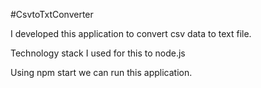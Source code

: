 #CsvtoTxtConverter

I developed this application to convert csv data to text file.

Technology stack I used for this to node.js

Using npm start we can run this application.
